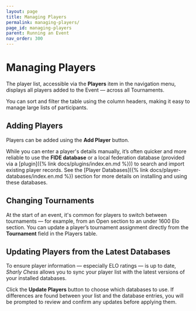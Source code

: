 ```yaml
---
layout: page
title: Managing Players
permalink: managing-players/
page_id: managing-players
parent: Running an Event
nav_order: 300
---
```


# Managing Players

The player list, accessible via the **Players** item in the navigation menu, displays all players added to the Event — across all Tournaments.

You can sort and filter the table using the column headers, making it easy to manage large lists of participants.

## Adding Players

Players can be added using the **Add Player** button.

While you can enter a player's details manually, it’s often quicker and more reliable to use the **FIDE database** or a local federation database (provided via a
[plugin]({% link docs/plugins/index.en.md %})) to search and import existing player records. See the [Player Databases]({% link docs/player-databases/index.en.md %}) section for more details on installing and using these databases.

## Changing Tournaments

At the start of an event, it's common for players to switch between tournaments — for example, from an Open section to an under 1600 Elo section. You can update a player’s tournament assignment directly from the **Tournament** field in the Players table.

## Updating Players from the Latest Databases

To ensure player information — especially ELO ratings — is up to date, _Sharly Chess_ allows you to sync your player list with the latest versions of your installed databases.

Click the **Update Players** button to choose which databases to use. If differences are found between your list and the database entries, you will be prompted to review and confirm any updates before applying them.
